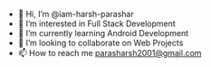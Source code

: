 - 👋 Hi, I’m @iam-harsh-parashar
- 👀 I’m interested in Full Stack Development
- 🌱 I’m currently learning Android Development
- 💞️ I’m looking to collaborate on Web Projects
- 📫 How to reach me parasharsh2001@gmail.com

<!---
iam-harsh-parashar/iam-harsh-parashar is a ✨ special ✨ repository because its `README.md` (this file) appears on your GitHub profile.
You can click the Preview link to take a look at your changes.
--->
